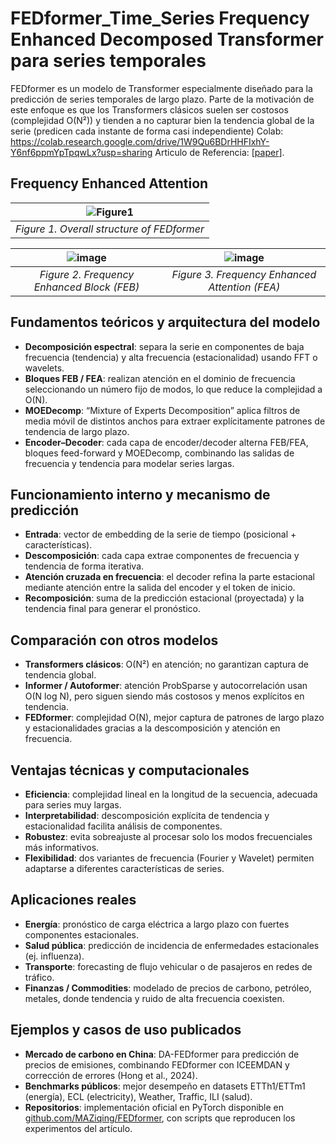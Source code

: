 # FEDformer_Time_Series Frequency Enhanced Decomposed Transformer para series temporales
FEDformer es un modelo de Transformer especialmente diseñado para la predicción de series temporales de largo plazo. Parte de la motivación de este enfoque es que los Transformers clásicos suelen ser costosos (complejidad O(N²)) y tienden a no capturar bien la tendencia global de la serie (predicen cada instante de forma casi independiente)
Colab: https://colab.research.google.com/drive/1W9Qu6BDrHHFIxhY-Y6nf6ppmYpTpqwLx?usp=sharing
Articulo de Referencia: [[paper](https://arxiv.org/abs/2201.12740)]. 
## Frequency Enhanced Attention
|![Figure1](https://user-images.githubusercontent.com/44238026/171341166-5df0e915-d876-481b-9fbe-afdb2dc47507.png)|
|:--:| 
| *Figure 1. Overall structure of FEDformer* |

|![image](https://user-images.githubusercontent.com/44238026/171343471-7dd079f3-8e0e-442b-acc1-d406d4a3d86a.png) | ![image](https://user-images.githubusercontent.com/44238026/171343510-a203a1a1-db78-4084-8c36-62aa0c6c7ffe.png)
|:--:|:--:|
| *Figure 2. Frequency Enhanced Block (FEB)* | *Figure 3. Frequency Enhanced Attention (FEA)* |

## Fundamentos teóricos y arquitectura del modelo
- **Decomposición espectral**: separa la serie en componentes de baja frecuencia (tendencia) y alta frecuencia (estacionalidad) usando FFT o wavelets.  
- **Bloques FEB / FEA**: realizan atención en el dominio de frecuencia seleccionando un número fijo de modos, lo que reduce la complejidad a O(N).  
- **MOEDecomp**: “Mixture of Experts Decomposition” aplica filtros de media móvil de distintos anchos para extraer explícitamente patrones de tendencia de largo plazo.  
- **Encoder–Decoder**: cada capa de encoder/decoder alterna FEB/FEA, bloques feed-forward y MOEDecomp, combinando las salidas de frecuencia y tendencia para modelar series largas.

## Funcionamiento interno y mecanismo de predicción
- **Entrada**: vector de embedding de la serie de tiempo (posicional + características).  
- **Descomposición**: cada capa extrae componentes de frecuencia y tendencia de forma iterativa.  
- **Atención cruzada en frecuencia**: el decoder refina la parte estacional mediante atención entre la salida del encoder y el token de inicio.  
- **Recomposición**: suma de la predicción estacional (proyectada) y la tendencia final para generar el pronóstico.

## Comparación con otros modelos
- **Transformers clásicos**: O(N²) en atención; no garantizan captura de tendencia global.  
- **Informer / Autoformer**: atención ProbSparse y autocorrelación usan O(N log N), pero siguen siendo más costosos y menos explícitos en tendencia.  
- **FEDformer**: complejidad O(N), mejor captura de patrones de largo plazo y estacionalidades gracias a la descomposición y atención en frecuencia.

## Ventajas técnicas y computacionales
- **Eficiencia**: complejidad lineal en la longitud de la secuencia, adecuada para series muy largas.  
- **Interpretabilidad**: descomposición explícita de tendencia y estacionalidad facilita análisis de componentes.  
- **Robustez**: evita sobreajuste al procesar solo los modos frecuenciales más informativos.  
- **Flexibilidad**: dos variantes de frecuencia (Fourier y Wavelet) permiten adaptarse a diferentes características de series.

## Aplicaciones reales
- **Energía**: pronóstico de carga eléctrica a largo plazo con fuertes componentes estacionales.  
- **Salud pública**: predicción de incidencia de enfermedades estacionales (ej. influenza).  
- **Transporte**: forecasting de flujo vehicular o de pasajeros en redes de tráfico.  
- **Finanzas / Commodities**: modelado de precios de carbono, petróleo, metales, donde tendencia y ruido de alta frecuencia coexisten.

## Ejemplos y casos de uso publicados
- **Mercado de carbono en China**: DA-FEDformer para predicción de precios de emisiones, combinando FEDformer con ICEEMDAN y corrección de errores (Hong et al., 2024).  
- **Benchmarks públicos**: mejor desempeño en datasets ETTh1/ETTm1 (energía), ECL (electricity), Weather, Traffic, ILI (salud).  
- **Repositorios**: implementación oficial en PyTorch disponible en [github.com/MAZiqing/FEDformer](https://github.com/MAZiqing/FEDformer), con scripts que reproducen los experimentos del artículo.
